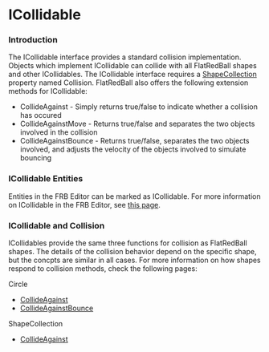 # ICollidable

### Introduction

The ICollidable interface provides a standard collision implementation. Objects which implement ICollidable can collide with all FlatRedBall shapes and other ICollidables. The ICollidable interface requires a [ShapeCollection](shapecollection/) property named Collision. FlatRedBall also offers the following extension methods for ICollidable:

* CollideAgainst - Simply returns true/false to indicate whether a collision has occured
* CollideAgainstMove - Returns true/false and separates the two objects involved in the collision
* CollideAgainstBounce - Returns true/false, separates the two objects involved, and adjusts the velocity of the objects involved to simulate bouncing

### ICollidable Entities

Entities in the FRB Editor can be marked as ICollidable. For more information on ICollidable in the FRB Editor, see [this page](../../../../glue-reference/entities/glue-reference-implements-icollidable.md).

### ICollidable and Collision

ICollidables provide the same three functions for collision as FlatRedBall shapes. The details of the collision behavior depend on the specific shape, but the concpts are similar in all cases. For more information on how shapes respond to collision methods, check the following pages:

Circle

* [CollideAgainst](https://docs.flatredball.com/flatredball/api/flatredball/math/geometry/circle/collideagainst)
* [CollideAgainstBounce](https://docs.flatredball.com/flatredball/api/flatredball/math/geometry/circle/collideagainstbounce)

ShapeCollection

* [CollideAgainst](https://docs.flatredball.com/flatredball/api/flatredball/math/geometry/shapecollection/collideagainst)
